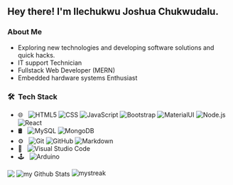 <h2> Hey there! I'm Ilechukwu Joshua Chukwudalu.</h2>

<h3> About Me </h3>

- Exploring new technologies and developing software solutions and quick hacks.
- IT support Technician
- Fullstack Web Developer (MERN)
- Embedded hardware systems Enthusiast


<h3> 🛠 &nbsp;Tech Stack</h3>

- 🌐 &nbsp;
  ![HTML5](https://img.shields.io/badge/-HTML5-333333?style=flat&logo=HTML5)
  ![CSS](https://img.shields.io/badge/-CSS-333333?style=flat&logo=CSS3&logoColor=1572B6)
  ![JavaScript](https://img.shields.io/badge/-JavaScript-333333?style=flat&logo=javascript)
  ![Bootstrap](https://img.shields.io/badge/-Bootstrap-333333?style=flat&logo=Bootstrap&logoColor=563D7C)
  ![MaterialUI](https://img.shields.io/badge/-Material%20UI-333333?style=flat&logo=material-ui&logoColor=1572B6)
  ![Node.js](https://img.shields.io/badge/-Node.js-333333?style=flat&logo=node.js)
  ![React](https://img.shields.io/badge/-React-333333?style=flat&logo=react)
- 🛢 &nbsp;
  ![MySQL](https://img.shields.io/badge/-MySQL-333333?style=flat&logo=mysql)
  ![MongoDB](https://img.shields.io/badge/-MongoDB-333333?style=flat&logo=mongodb)
- ⚙️ &nbsp;
  ![Git](https://img.shields.io/badge/-Git-333333?style=flat&logo=git)
  ![GitHub](https://img.shields.io/badge/-GitHub-333333?style=flat&logo=github)
  ![Markdown](https://img.shields.io/badge/-Markdown-333333?style=flat&logo=markdown)
- 🔧 &nbsp;
  ![Visual Studio Code](https://img.shields.io/badge/-Visual%20Studio%20Code-333333?style=flat&logo=visual-studio-code&logoColor=007ACC)
- 🕹️ &nbsp;
  ![Arduino](https://img.shields.io/badge/-Arduino-333333?style=flat&logo=Arduino&logoColor=007ACC)
  <br/>

<img align="center" src="https://github-readme-stats.vercel.app/api/top-langs/?username=ilechuks73&layout=compact&theme=radical" /> 

<img align="center" src="https://github-readme-stats.vercel.app/api?username=ilechuks73&include_all_commits=true&count_private=true&show_icons=true&line_height=20&title_color=2B5BBD&icon_color=1124BB&text_color=A1A1A1&bg_color=0,000000,130F40" alt="my Github Stats"/>

<img src="https://github-readme-streak-stats.herokuapp.com/?user=ilechuks73&theme=tokyonight" alt="mystreak"/>
